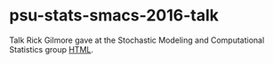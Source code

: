 # psu-stats-smacs-2016-talk

Talk Rick Gilmore gave at the Stochastic Modeling and Computational Statistics group [HTML](https://rawgit.com/gilmore-lab/psu-stats-smacs-2016-talk/master/gilmore-smacs-2016-09-02.html).
